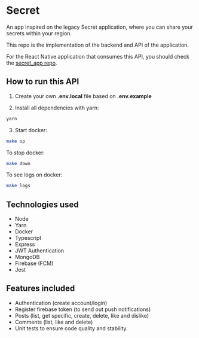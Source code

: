 # Secret

An app inspired on the legacy Secret application, where you can share your secrets within your region.

This repo is the implementation of the backend and API of the application.

For the React Native application that consumes this API, you should check the [secret_app repo](https://github.com/lucasf10/secret_app). 

## How to run this API

1. Create your own **.env.local** file based on **.env.example**

2. Install all dependencies with yarn:

```bash
yarn
```

3. Start docker:

```bash
make up
```

To stop docker:

```bash
make down
```

To see logs on docker:

```bash
make logs
```

## Technologies used

- Node
- Yarn
- Docker
- Typescript
- Express
- JWT Authentication
- MongoDB
- Firebase (FCM)
- Jest

## Features included

- Authentication (create account/login)
- Register firebase token (to send out push notifications)
- Posts (list, get specific, create, delete, like and dislike)
- Comments (list, like and delete)
- Unit tests to ensure code quality and stability.
